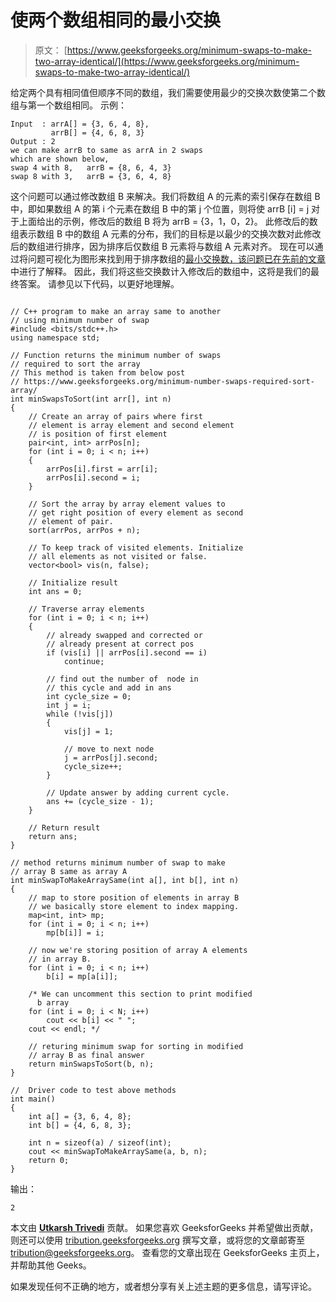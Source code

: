# 使两个数组相同的最小交换

> 原文： [https://www.geeksforgeeks.org/minimum-swaps-to-make-two-array-identical/](https://www.geeksforgeeks.org/minimum-swaps-to-make-two-array-identical/)

给定两个具有相同值但顺序不同的数组，我们需要使用最少的交换次数使第二个数组与第一个数组相同。
示例：

```
Input  : arrA[] = {3, 6, 4, 8}, 
         arrB[] = {4, 6, 8, 3}
Output : 2
we can make arrB to same as arrA in 2 swaps 
which are shown below,
swap 4 with 8,   arrB = {8, 6, 4, 3}
swap 8 with 3,   arrB = {3, 6, 4, 8}

```



这个问题可以通过修改数组 B 来解决。我们将数组 A 的元素的索引保存在数组 B 中，即如果数组 A 的第 i 个元素在数组 B 中的第 j 个位置，则将使 arrB [i] = j
对于上面给出的示例，修改后的数组 B 将为 arrB = {3，1，0，2}。 此修改后的数组表示数组 B 中的数组 A 元素的分布，我们的目标是以最少的交换次数对此修改后的数组进行排序，因为排序后仅数组 B 元素将与数组 A 元素对齐。
现在可以通过将问题可视化为图形来找到用于排序数组的[最小交换数，该问题已在](https://www.geeksforgeeks.org/minimum-number-swaps-required-sort-array/)[先前的文章](https://www.geeksforgeeks.org/minimum-number-swaps-required-sort-array/)中进行了解释。
因此，我们将这些交换数计入修改后的数组中，这将是我们的最终答案。
请参见以下代码，以更好地理解。

```

// C++ program to make an array same to another 
// using minimum number of swap 
#include <bits/stdc++.h> 
using namespace std; 

// Function returns the minimum number of swaps 
// required to sort the array 
// This method is taken from below post 
// https://www.geeksforgeeks.org/minimum-number-swaps-required-sort-array/ 
int minSwapsToSort(int arr[], int n) 
{ 
    // Create an array of pairs where first 
    // element is array element and second element 
    // is position of first element 
    pair<int, int> arrPos[n]; 
    for (int i = 0; i < n; i++) 
    { 
        arrPos[i].first = arr[i]; 
        arrPos[i].second = i; 
    } 

    // Sort the array by array element values to 
    // get right position of every element as second 
    // element of pair. 
    sort(arrPos, arrPos + n); 

    // To keep track of visited elements. Initialize 
    // all elements as not visited or false. 
    vector<bool> vis(n, false); 

    // Initialize result 
    int ans = 0; 

    // Traverse array elements 
    for (int i = 0; i < n; i++) 
    { 
        // already swapped and corrected or 
        // already present at correct pos 
        if (vis[i] || arrPos[i].second == i) 
            continue; 

        // find out the number of  node in 
        // this cycle and add in ans 
        int cycle_size = 0; 
        int j = i; 
        while (!vis[j]) 
        { 
            vis[j] = 1; 

            // move to next node 
            j = arrPos[j].second; 
            cycle_size++; 
        } 

        // Update answer by adding current cycle. 
        ans += (cycle_size - 1); 
    } 

    // Return result 
    return ans; 
} 

// method returns minimum number of swap to make 
// array B same as array A 
int minSwapToMakeArraySame(int a[], int b[], int n) 
{ 
    // map to store position of elements in array B 
    // we basically store element to index mapping. 
    map<int, int> mp; 
    for (int i = 0; i < n; i++) 
        mp[b[i]] = i; 

    // now we're storing position of array A elements 
    // in array B. 
    for (int i = 0; i < n; i++) 
        b[i] = mp[a[i]]; 

    /* We can uncomment this section to print modified 
      b array 
    for (int i = 0; i < N; i++) 
        cout << b[i] << " "; 
    cout << endl; */

    // returing minimum swap for sorting in modified 
    // array B as final answer 
    return minSwapsToSort(b, n); 
} 

//  Driver code to test above methods 
int main() 
{ 
    int a[] = {3, 6, 4, 8}; 
    int b[] = {4, 6, 8, 3}; 

    int n = sizeof(a) / sizeof(int); 
    cout << minSwapToMakeArraySame(a, b, n); 
    return 0; 
} 

```

输出：

```
2

```

本文由 [**Utkarsh Trivedi**](https://in.linkedin.com/in/utkarsh-trivedi-253069a7) 贡献。 如果您喜欢 GeeksforGeeks 并希望做出贡献，则还可以使用 [tribution.geeksforgeeks.org](http://www.contribute.geeksforgeeks.org) 撰写文章，或将您的文章邮寄至 tribution@geeksforgeeks.org。 查看您的文章出现在 GeeksforGeeks 主页上，并帮助其他 Geeks。

如果发现任何不正确的地方，或者想分享有关上述主题的更多信息，请写评论。

